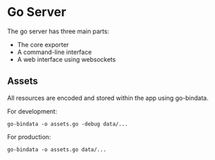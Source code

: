 # Go Server

The go server has three main parts:

* The core exporter
* A command-line interface
* A web interface using websockets


## Assets

All resources are encoded and stored within the app using go-bindata.

For development:

```go-bindata -o assets.go -debug data/...```

For production:

```go-bindata -o assets.go data/...```
